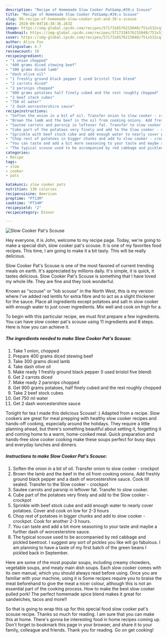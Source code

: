 ```yaml
---
description: "Recipe of Homemade Slow Cooker Pat&amp;#39;s Scouse"
title: "Recipe of Homemade Slow Cooker Pat&amp;#39;s Scouse"
slug: 99-recipe-of-homemade-slow-cooker-pat-and-39-s-scouse
date: 2020-09-04T16:38:36.263Z
image: https://img-global.cpcdn.com/recipes/5717316576215040/751x532cq70/slow-cooker-pats-scouse-recipe-main-photo.jpg
thumbnail: https://img-global.cpcdn.com/recipes/5717316576215040/751x532cq70/slow-cooker-pats-scouse-recipe-main-photo.jpg
cover: https://img-global.cpcdn.com/recipes/5717316576215040/751x532cq70/slow-cooker-pats-scouse-recipe-main-photo.jpg
author: Alice Fox
ratingvalue: 4.7
reviewcount: 10
recipeingredient:
- "1 onion chopped"
- "400 grams diced stewing beef"
- "300 grams diced lamb"
- "dash olive oil"
- "1 freshly ground black pepper I used bristol five blend"
- "2 carrots diced"
- "2 parsnips chopped"
- "900 grams potatoes half finely cubed and the rest roughly chopped"
- "2 beef stock cubes"
- "750 ml water"
- "2 dash worcestershire sauce"
recipeinstructions:
- "Soften the onion in a bit of oil. Transfer onion to slow cooker - crockpot"
- "Brown the lamb and the beef in the oil from cooking onions. Add freshly ground black pepper and a dash of worcestershire sauce. Cook till sealed. Transfer to the Slow cooker - crockpot"
- "Sautee carrots and parsnip in leftover fat. Transfer to slow cooker."
- "Cube part of the potatoes very finely and add to the Slow cooker - crockpot"
- "Sprinkle with beef stock cube and add enough water to nearly cover potatoes. Cover and cook on low for 2-3 hours"
- "Chop rest of potatoes in bigger chunks and add to slow cooker - crockpot. Cook for another 2-3 hours."
- "You can taste and add a bit more seasoning to your taste and maybe a further dash of worcestershire sauce."
- "The typical scouse used to be accompanied by red cabbage and pickled beetroot. I suggest any sort of pickles you like will go fabulous. I am planning to have a taste of my first batch of the green beans I pickled back in September."
categories:
- Recipe
tags:
- slow
- cooker
- pats

katakunci: slow cooker pats 
nutrition: 130 calories
recipecuisine: American
preptime: "PT13M"
cooktime: "PT34M"
recipeyield: "2"
recipecategory: Dinner

---
```



![Slow Cooker Pat&#39;s Scouse](https://img-global.cpcdn.com/recipes/5717316576215040/751x532cq70/slow-cooker-pats-scouse-recipe-main-photo.jpg)

Hey everyone, it is John, welcome to my recipe page. Today, we're going to make a special dish, slow cooker pat&#39;s scouse. It is one of my favorites food recipes. This time, I am going to make it a bit tasty. This will be really delicious.

Slow Cooker Pat&#39;s Scouse is one of the most favored of current trending meals on earth. It's appreciated by millions daily. It's simple, it is quick, it tastes delicious. Slow Cooker Pat&#39;s Scouse is something that I have loved my whole life. They are fine and they look wonderful.

Known as &#34;scouse&#34; or &#34;lob scouse&#34; in the North West, this is my version where I&#39;ve added red lentils for extra fibre and to act as a slight thickener for the sauce. Place all ingredients except potatoes and salt in slow cooker with enough water to just cover ingredients. Mix well and cook on high for a.


To begin with this particular recipe, we must first prepare a few ingredients. You can have slow cooker pat&#39;s scouse using 11 ingredients and 8 steps. Here is how you can achieve it.

<!--inarticleads1-->

##### The ingredients needed to make Slow Cooker Pat&#39;s Scouse:

1. Take 1 onion, chopped
1. Prepare 400 grams diced stewing beef
1. Take 300 grams diced lamb
1. Take dash olive oil
1. Make ready 1 freshly ground black pepper (I used bristol five blend)
1. Get 2 carrots diced
1. Make ready 2 parsnips chopped
1. Get 900 grams potatoes, half finely cubed and the rest roughly chopped
1. Take 2 beef stock cubes
1. Get 750 ml water
1. Get 2 dash worcestershire sauce


Tonight for tea I made this delicious Scouse! :) Adapted from a recipe. Slow cookers are great for meal prepping with healthy slow cooker recipes and hands-off cooking, especially around the holidays. They require a little planning ahead, but there&#39;s something beautiful about setting it, forgetting it and coming home to a warm, home-cooked meal. Quick preparation and hands-free slow cooker cooking make these soups perfect for busy days and everyday lunches and dinners. 

<!--inarticleads2-->

##### Instructions to make Slow Cooker Pat&#39;s Scouse:

1. Soften the onion in a bit of oil. Transfer onion to slow cooker - crockpot
1. Brown the lamb and the beef in the oil from cooking onions. Add freshly ground black pepper and a dash of worcestershire sauce. Cook till sealed. Transfer to the Slow cooker - crockpot
1. Sautee carrots and parsnip in leftover fat. Transfer to slow cooker.
1. Cube part of the potatoes very finely and add to the Slow cooker - crockpot
1. Sprinkle with beef stock cube and add enough water to nearly cover potatoes. Cover and cook on low for 2-3 hours
1. Chop rest of potatoes in bigger chunks and add to slow cooker - crockpot. Cook for another 2-3 hours.
1. You can taste and add a bit more seasoning to your taste and maybe a further dash of worcestershire sauce.
1. The typical scouse used to be accompanied by red cabbage and pickled beetroot. I suggest any sort of pickles you like will go fabulous. I am planning to have a taste of my first batch of the green beans I pickled back in September.


Here are some of the most popular soups, including creamy chowders, vegetable soups, and meaty main dish soups. Each slow cooker comes with its own manual, which you should always read before using. Once you are familiar with your machine, using it is Some recipes require you to braise the meat beforehand to give the meat a nicer colour, although this is not an essential part of the cooking process. How to make the best slow cooker pulled pork! The perfect homemade spice blend makes it great for sandwiches, tacos and more!! 

So that is going to wrap this up for this special food slow cooker pat&#39;s scouse recipe. Thanks so much for reading. I am sure that you can make this at home. There's gonna be interesting food in home recipes coming up. Don't forget to bookmark this page in your browser, and share it to your family, colleague and friends. Thank you for reading. Go on get cooking!
